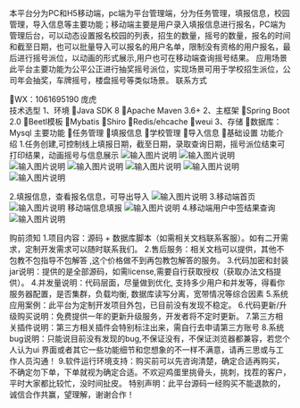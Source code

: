 本平台分为PC和H5移动端，pc端为平台管理端，分为任务管理，填报信息，校园管理，导入信息等主要功能；移动端主要是用户录入填报信息进行报名，PC端为管理后台，可以动态设置报名校园的列表，招生的数量，摇号的数量，报名的时间和截至日期，也可以批量导入可以报名的用户名单，限制没有资格的用户报名，最后进行摇号派位，以动画的形式展示,用户也可在移动端查询摇号结果。
应用场景
此平台主要功能为公平公正进行抽奖摇号派位，实现场景可用于学校招生派位，公司年会抽奖，车牌摇号，楼盘摇号等类似场景。
联系方式

WX：1061695190      庞虎	
技术选型
1、环境
Java SDK 8
Apache Maven 3.6+
2、主框架
Spring Boot 2.0
Beetl模板
Mybatis
Shiro
Redis/ehcache
weui
3、存储
数据库：Mysql
主要功能
任务管理
填报信息
学校管理
导入信息
基础设置
功能介绍
1.任务创建,可控制线上填报日期，截至日期，录取查询日期，摇号派位结束可打印结果，动画摇号与信息展示
![输入图片说明](https://images.gitee.com/uploads/images/2021/0119/170050_69d8a0ba_2244574.png "图片1.png")
![输入图片说明](https://images.gitee.com/uploads/images/2021/0119/170105_69f4a4e1_2244574.png "图片2.png")
![输入图片说明](https://images.gitee.com/uploads/images/2021/0119/170118_e8a1de51_2244574.png "图片3.png")
![输入图片说明](https://images.gitee.com/uploads/images/2021/0119/170129_183037ac_2244574.png "图片4.png")
![输入图片说明](https://images.gitee.com/uploads/images/2021/0119/170141_27ccd431_2244574.png "图片5.png")
![输入图片说明](https://images.gitee.com/uploads/images/2021/0119/170153_33d5bfdb_2244574.png "图片6.png")
![输入图片说明](https://images.gitee.com/uploads/images/2021/0119/170203_1741ff2e_2244574.png "图片7.png")

2.填报信息，查看报名信息，可导出导入
![输入图片说明](https://images.gitee.com/uploads/images/2021/0119/170214_e8833cf6_2244574.png "图片9.png")
3.移动端首页
![输入图片说明](https://images.gitee.com/uploads/images/2021/0119/170223_b556d732_2244574.png "图片10.png")
移动端信息填报
![输入图片说明](https://images.gitee.com/uploads/images/2021/0119/170238_5daeb77f_2244574.png "图片11.png")
4.移动端用户中签结果查询
![输入图片说明](https://images.gitee.com/uploads/images/2021/0119/170248_3713505b_2244574.png "图片12.png")	

购前须知
1.项目内容：源码 + 数据库脚本（如需相关文档联系客服）。如有二开需求，定制开发需求可以随时联系我们。
2.售后服务：相关文档可以提供，其他不包教不包指导不包解答 ,这个价格做不到再包教包解答的服务。
3.代码加密和封装jar说明：提供的是全部源码，如需license,需要自行获取授权（获取办法文档提供）。
4.并发量说明：代码层面，尽量做到优化, 支持多少用户和并发等，得看你服务器配置，是否集群，负载均衡, 数据库读写分离，宽带情况等综合因素
5.系统应用案例：此平台为定制开发项目外包，已目前没有发现不稳定。
6.代码更新/升级购买说明：免费提供一年的更新升级服务，开发者将不定时更新。
7.第三方相关插件说明：第三方相关插件会特别标注出来，需自行去申请第三方账号
8.系统bug说明：只能说目前没有发现的bug,不保证没有，不保证浏览器都兼容，若您个人认为ui 界面或者其它一些功能细节和您想象的不一样不满意，请再三思或与工作人员沟通！
9.软件运行环境支持：购买前可以先咨询清楚，确定合适再购买，不确定勿下单，下单就视为确定合适。不欢迎鸡蛋里挑骨头，挑刺，找茬的客户，平时大家都比较忙，没时间扯皮。
特别声明：此平台源码一经购买不能退款的，诚信合作共赢，望理解，谢谢合作！
